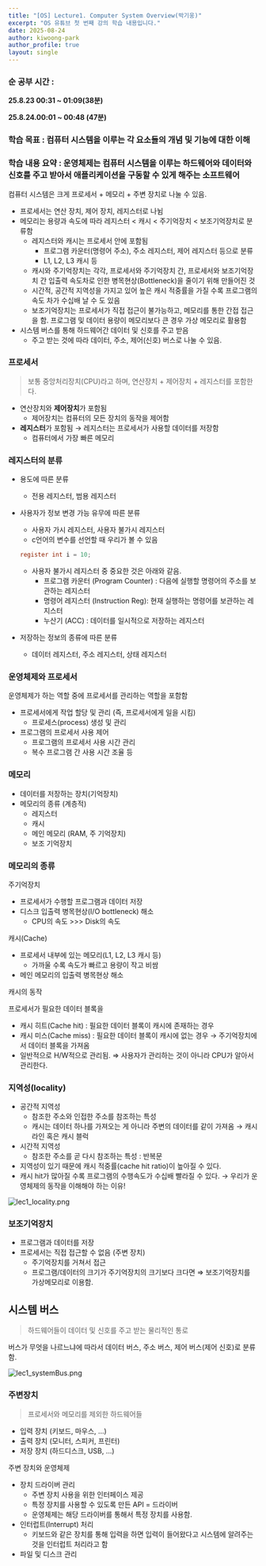 ```yaml
---
title: "[OS] Lecture1. Computer System Overview(박기웅)"
excerpt: "OS 유튜브 첫 번째 강의 학습 내용입니다."
date: 2025-08-24
author: kiwoong-park
author_profile: true
layout: single
---
```


### **순 공부 시간 :** 

**25.8.23 00:31 ~ 01:09(38분)**

**25.8.24.00:01 ~ 00:48 (47분)**

### **학습 목표 :** 컴퓨터 시스템을 이루는 각 요소들의 개념 및 기능에 대한 이해

### **학습 내용 요약 :** 운영체제는 컴퓨터 시스템을 이루는 하드웨어와 데이터와 신호를 주고 받아서 애플리케이션을 구동할 수 있게 해주는 소프트웨어

컴퓨터 시스템은 크게 프로세서 + 메모리 + 주변 장치로 나눌 수 있음. 

- 프로세서는 연산 장치, 제어 장치, 레지스터로 나뉨
- 메모리는 용량과 속도에 따라 레지스터 < 캐시 < 주기억장치 < 보조기억장치로 분류함
    - 레지스터와 캐시는 프로세서 안에 포함됨
        - 프로그램 카운터(명령어 주소), 주소 레지스터, 제어 레지스터 등으로 분류
        - L1, L2, L3 캐시 등
    - 캐시와 주기억장치는 각각, 프로세서와 주기억장치 간, 프로세서와 보조기억장치 간 입출력 속도차로 인한 병목현상(Bottleneck)을 줄이기 위해 만들어진 것
    - 시간적, 공간적 지역성을 가지고 있어 높은 캐시 적중률을 가질 수록 프로그램의 속도 차가 수십배 날 수 도 있음
    - 보조기억장치는 프로세서가 직접 접근이 불가능하고, 메모리를 통한 간접 접근을 함. 프로그램 및 데이터 용량이 메모리보다 큰 경우 가상 메모리로 활용함
- 시스템 버스를 통해 하드웨어간 데이터 및 신호를 주고 받음
    - 주고 받는 것에 따라 데이터, 주소, 제어(신호) 버스로 나눌 수 있음.

### 프로세서

> 보통 중앙처리장치(CPU)라고 하며, 연산장치 + 제어장치 + 레지스터를 포함한다.
> 
- 연산장치와 **제어장치**가 포함됨
    - 제어장치는 컴퓨터의 모든 장치의 동작을 제어함
- **레지스터**가 포함됨 → 레지스터는 프로세서가 사용할 데이터를 저장함
    - 컴퓨터에서 가장 빠른 메모리

### 레지스터의 분류

- 용도에 따른 분류
    - 전용 레지스터, 범용 레지스터
- 사용자가 정보 변경 가능 유무에 따른 분류
    - 사용자 가시 레지스터, 사용자 불가시 레지스터
    - c언어의 변수를 선언할 때 우리가 볼 수 있음
    
    ```c
    register int i = 10;
    ```
    
    - 사용자 불가시 레지스터 중 중요한 것은 아래와 같음.
        - 프로그램 카운터 (Program Counter) : 다음에 실행할 명령어의 주소를 보관하는 레지스터
        - 명령어 레지스터 (Instruction Reg): 현재 실행하는 명령어를 보관하는 레지스터
        - 누산기 (ACC) : 데이터를 일시적으로 저장하는 레지스터
- 저장하는 정보의 종류에 따른 분류
    - 데이터 레지스터, 주소 레지스터, 상태 레지스터

### 운영체제와 프로세서

운영체제가 하는 역할 중에 프로세서를 관리하는 역할을 포함함

- 프로세서에게 작업 할당 및 관리 (즉, 프로세서에게 일을 시킴)
    - 프로세스(process) 생성 및 관리
- 프로그램의 프로세서 사용 제어
    - 프로그램의 프로세서 사용 시간 관리
    - 복수 프로그램 간 사용 시간 조율 등

### 메모리

- 데이터를 저장하는 장치(기억장치)
- 메모리의 종류 (계층적)
    - 레지스터
    - 캐시
    - 메인 메모리 (RAM, 주 기억장치)
    - 보조 기억장치

### 메모리의 종류

주기억장치

- 프로세서가 수행할 프로그램과 데이터 저장
- 디스크 입출력 병목현상(I/O bottleneck) 해소
    - CPU의 속도 >>> Disk의 속도

캐시(Cache)

- 프로세서 내부에 있는 메모리(L1, L2, L3 캐시 등)
    - 가까울 수록 속도가 빠르고 용량이 작고 비쌈
- 메인 메모리의 입출력 병목현상 해소

캐시의 동작

프로세서가 필요한 데이터 블록을 

- 캐시 히트(Cache hit) : 필요한 데이터 블록이 캐시에 존재하는 경우
- 캐시 미스(Cache miss) : 필요한 데이터 블록이 캐시에 없는 경우 → 주기억장치에서 데이터 블록을 가져옴
- 일반적으로 H/W적으로 관리됨. ⇒ 사용자가 관리하는 것이 아니라 CPU가 알아서 관리한다.

### 지역성(locality)

- 공간적 지역성
    - 참조한 주소와 인접한 주소를 참조하는 특성
    - 캐시는 데이터 하나를 가져오는 게 아니라 주변의 데이터를 같이 가져옴 → 캐시 라인 혹은 캐시 블럭
- 시간적 지역성
    - 참조한 주소를 곧 다시 참조하는 특성 : 반복문
- 지역성이 있기 때문에 캐시 적중률(cache hit ratio)이 높아질 수 있다.
- 캐시 hit가 많아질 수록 프로그램의 수행속도가 수십배 빨라질 수 있다. → 우리가 운영체제의 동작을 이해해야 하는 이유!

![lec1_locality.png](/assets/images/lec1_locality.png)

### 보조기억장치

- 프로그램과 데이터를 저장
- 프로세서는 직접 접근할 수 없음 (주변 장치)
    - 주기억장치를 거쳐서 접근
    - 프로그램/데이터의 크기가 주기억장치의 크기보다 크다면 ⇒ 보조기억장치를 가상메모리로 이용함.

## 시스템 버스

> 하드웨어들이 데이터 및 신호를 주고 받는 물리적인 통로
> 

버스가 무엇을 나르느냐에 따라서 데이터 버스, 주소 버스, 제어 버스(제어 신호)로 분류함.

![lec1_systemBus.png](/assets/images/lec1_systemBus.png)

### 주변장치

> 프로세서와 메모리를 제외한 하드웨어들
> 
- 입력 장치 (키보드, 마우스, …)
- 출력 장치 (모니터, 스피커, 프린터)
- 저장 장치 (하드디스크, USB, …)

주변 장치와 운영체제

- 장치 드라이버 관리
    - 주변 장치 사용을 위한 인터페이스 제공
    - 특정 장치를 사용할 수 있도록 만든 API = 드라이버
    - 운영체제는 해당 드라이버를 통해서 특정 장치를 사용함.
- 인터럽트(Interrupt) 처리
    - 키보드와 같은 장치를 통해 입력을 하면 입력이 들어왔다고 시스템에 알려주는 것을 인터럽트 처리라고 함
- 파일 및 디스크 관리
